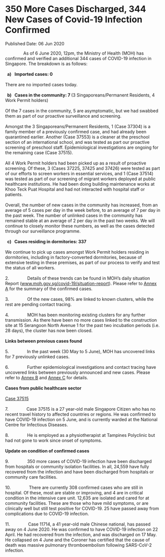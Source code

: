 <html>
    <meta http-equiv="Content-Type" content="text/html; charset=utf-8"/>
    <meta charset="utf-8"/>
    <title>350 More Cases Discharged, 344 New Cases of Covid-19 Infection Confirmed</title>
    <body><h1>350 More Cases Discharged, 344 New Cases of Covid-19 Infection Confirmed</h1>
    <p>Published Date: 06 Jun 2020</p> <p>&nbsp; &nbsp; &nbsp; &nbsp; &nbsp; &nbsp; &nbsp; &nbsp;As of 6 June 2020, 12pm, the Ministry of Health (MOH) has confirmed and verified an additional 344 cases of COVID-19 infection in Singapore. The breakdown is as follows:<br><br><strong>&nbsp; a)&nbsp; </strong>&nbsp;<strong>Imported cases: 0<br><br></strong>There are no imported cases today.<br><br><strong>&nbsp; b)&nbsp; &nbsp;Cases in the community: 7 </strong>(3 Singaporeans/Permanent Residents, 4 Work Permit holders)<br><br>Of the 7 cases in the community, 5 are asymptomatic, but we had swabbed them as part of our proactive surveillance and screening.<br><br>Amongst the 3 Singaporeans/Permanent Residents, 1 (Case 37304) is a family member of a previously confirmed case, and had already been quarantined earlier. Another (Case 37553) is a cleaner at the preschool section of an international school, and was tested as part our proactive screening of preschool staff. Epidemiological investigations are ongoing for the remaining case (Case 37515).<br><br>All 4 Work Permit holders had been picked up as a result of proactive screening. Of these, 3 (Cases 37225, 37425 and 37426) were tested as part of our efforts to screen workers in essential services, and 1 (Case 37514) was tested as part of our screening of migrant workers deployed at public healthcare institutions. He had been doing building maintenance works at Khoo Teck Puat Hospital and had not interacted with hospital staff or patients.&nbsp; <br><br>Overall, the number of new cases in the community has increased, from an average of 5 cases per day in the week before, to an average of 7 per day in the past week. The number of unlinked cases in the community has remained stable at an average of 2 per day in the past two weeks.&nbsp;We will continue to closely monitor these numbers, as well as the cases detected through our surveillance programme.<br><strong><br>&nbsp; c)&nbsp; &nbsp;Cases residing in dormitories: 337<br><br></strong>We continue to pick up cases amongst Work Permit holders residing in dormitories, including in factory-converted dormitories, because of extensive testing in these premises, as part of our process to verify and test the status of all workers. <br><br>2.&nbsp; &nbsp; &nbsp; &nbsp; &nbsp; &nbsp; &nbsp; &nbsp;Details of these trends can be found in MOH’s daily situation Report (<a href="http://www.moh.gov.sg/covid-19/situation-report">www.moh.gov.sg/covid-19/situation-report</a>). Please refer to <u><a href="/docs/librariesprovider5/pressroom/press-releases/annex-a---6-june-2020.pdf?sfvrsn=ba42d055_0" title="Annex A">Annex A</a></u> for the summary of the confirmed cases.<br><br>3.&nbsp; &nbsp; &nbsp; &nbsp; &nbsp; &nbsp; &nbsp; &nbsp;Of the new cases, 98% are linked to known clusters, while the rest are pending contact tracing.<br><br>4.&nbsp; &nbsp; &nbsp; &nbsp; &nbsp; &nbsp; &nbsp; &nbsp;MOH has been monitoring existing clusters for any further transmission. As there have been no more cases linked to the construction site at 15 Serangoon North Avenue 1 for the past two incubation periods (i.e. 28 days), the cluster has now been closed.<br><br><strong>Links between previous cases found<br></strong><br>5.&nbsp; &nbsp; &nbsp; &nbsp; &nbsp; &nbsp; &nbsp; &nbsp;In the past week (30 May to 5 June), MOH has uncovered links for 7 previously unlinked cases.<br><br>6.&nbsp; &nbsp; &nbsp; &nbsp; &nbsp; &nbsp; &nbsp; &nbsp;Further epidemiological investigations and contact tracing have uncovered links between previously announced and new cases. Please refer to <u><a href="/docs/librariesprovider5/pressroom/press-releases/annex-b---6-june-2020.pdf?sfvrsn=45473521_0" title="Annex B">Annex B</a></u> and <u><a href="/docs/librariesprovider5/pressroom/press-releases/annex-c---6-june-2020.pdf?sfvrsn=124b68bb_0" title="Annex C">Annex C</a></u> for details.<br><br><strong>Cases from public healthcare sector<br><br></strong><u>Case 37515<br></u><br>7.&nbsp; &nbsp; &nbsp; &nbsp; &nbsp; &nbsp; &nbsp; &nbsp;Case 37515 is a 27 year-old male Singapore Citizen who has no recent travel history to affected countries or regions. He was confirmed to have COVID-19 infection on 5 June, and is currently warded at the National Centre for Infectious Diseases.<br><br>8.&nbsp; &nbsp; &nbsp; &nbsp; &nbsp; &nbsp; &nbsp; &nbsp;He is employed as a physiotherapist at Tampines Polyclinic but had not gone to work since onset of symptoms.<br><br><strong>Update on condition of confirmed cases<br></strong><br>9.&nbsp; &nbsp; &nbsp; &nbsp; &nbsp; &nbsp; &nbsp; &nbsp;350 more cases of COVID-19 infection have been discharged from hospitals or community isolation facilities. In all, 24,559 have fully recovered from the infection and have been discharged from hospitals or community care facilities.<br><br>10.&nbsp; &nbsp; &nbsp; &nbsp; &nbsp; &nbsp; &nbsp; &nbsp;There are currently 308 confirmed cases who are still in hospital. Of these, most are stable or improving, and 4 are in critical condition in the intensive care unit. 12,635 are isolated and cared for at community facilities. These are those who have mild symptoms, or are clinically well but still test positive for COVID-19. 25 have passed away from complications due to COVID-19 infection.<br><br>11.&nbsp; &nbsp; &nbsp; &nbsp; &nbsp; &nbsp; &nbsp; &nbsp;Case 11714, a 41 year-old male Chinese national, has passed away on 4 June 2020. He was confirmed to have COVID-19 infection on 22 April. He had recovered from the infection, and was discharged on 17 May. He collapsed on 4 June and the Coroner has certified that the cause of death was massive pulmonary thromboembolism following SARS-CoV-2 infection.</p></body>
</html>